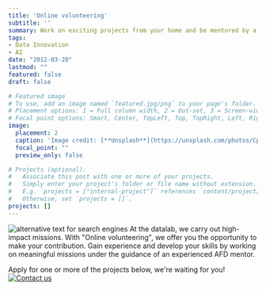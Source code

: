 ```yaml
---
title: 'Online volunteering'
subtitle: ''
summary: Work on exciting projects from your home and be mentored by a tech expert
tags:
- Data Innovation
- AI
date: "2012-03-20"
lastmod: ""
featured: false
draft: false

# Featured image
# To use, add an image named `featured.jpg/png` to your page's folder.
# Placement options: 1 = Full column width, 2 = Out-set, 3 = Screen-width
# Focal point options: Smart, Center, TopLeft, Top, TopRight, Left, Right, BottomLeft, Bottom, BottomRight
image:
  placement: 2
  caption: 'Image credit: [**Unsplash**](https://unsplash.com/photos/CpkOjOcXdUY)'
  focal_point: ""
  preview_only: false

# Projects (optional).
#   Associate this post with one or more of your projects.
#   Simply enter your project's folder or file name without extension.
#   E.g. `projects = ["internal-project"]` references `content/project/deep-learning/index.md`.
#   Otherwise, set `projects = []`.
projects: []
---
```


![alternative text for search engines](volunteer.png)
At the datalab, we carry out high-impact missions.
With "Online volunteering", we offer you the opportunity to make your contribution. Gain experience and develop your skills by working on meaningful missions under the guidance of an experienced AFD mentor.

Apply for one or more of the projects below, we're waiting for you!
[![Contact us](button.png)]()
